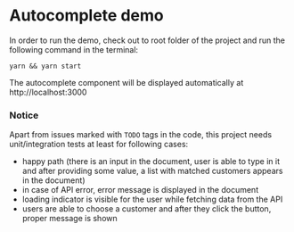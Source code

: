 # Autocomplete demo

In order to run the demo, check out to root folder of the project and run the following command in the terminal:

```
yarn && yarn start
```

The autocomplete component will be displayed automatically at http://localhost:3000


### Notice

Apart from issues marked with `TODO` tags in the code, this project needs unit/integration tests at least for following cases:
- happy path (there is an input in the document, user is able to type in it and after providing some value, a list with matched customers appears in the document)
- in case of API error, error message is displayed in the document
- loading indicator is visible for the user while fetching data from the API
- users are able to choose a customer and after they click the button, proper message is shown